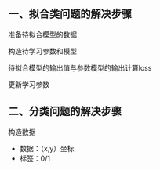 ## 一、拟合类问题的解决步骤

准备待拟合模型的数据

构造待学习参数和模型

待拟合模型的输出值与参数模型的输出计算loss

更新学习参数

## 二、分类问题的解决步骤

构造数据

* 数据：（x,y）坐标
* 标签：0/1
